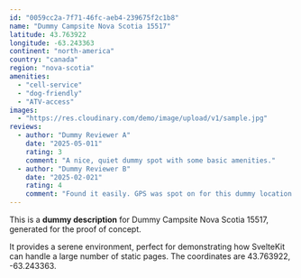 ```yaml
---
id: "0059cc2a-7f71-46fc-aeb4-239675f2c1b8"
name: "Dummy Campsite Nova Scotia 15517"
latitude: 43.763922
longitude: -63.243363
continent: "north-america"
country: "canada"
region: "nova-scotia"
amenities:
  - "cell-service"
  - "dog-friendly"
  - "ATV-access"
images:
  - "https://res.cloudinary.com/demo/image/upload/v1/sample.jpg"
reviews:
  - author: "Dummy Reviewer A"
    date: "2025-05-011"
    rating: 3
    comment: "A nice, quiet dummy spot with some basic amenities."
  - author: "Dummy Reviewer B"
    date: "2025-02-021"
    rating: 4
    comment: "Found it easily. GPS was spot on for this dummy location."
---
```


This is a **dummy description** for Dummy Campsite Nova Scotia 15517, generated for the proof of concept.

It provides a serene environment, perfect for demonstrating how SvelteKit can handle a large number of static pages. The coordinates are 43.763922, -63.243363.
